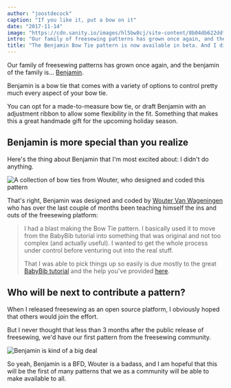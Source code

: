 ```yaml
---
author: "joostdecock"
caption: "If you like it, put a bow on it"
date: "2017-11-14"
image: "https://cdn.sanity.io/images/hl5bw8cj/site-content/8b04db622ddf3bff6e2d66a5305903a0e96edd58-2000x1333.jpg"
intro: "Our family of freesewing patterns has grown once again, and the benjamin of the family is... Benjamin ."
title: "The Benjamin Bow Tie pattern is now available in beta. And I didn't even have to do anything. [Non traduit]"
---
```


Our family of freesewing patterns has grown once again, and the benjamin of the family is... [Benjamin](/designs/benjamin).

Benjamin is a bow tie that comes with a variety of options to control pretty much every aspect of your bow tie.

You can opt for a made-to-measure bow tie, or draft Benjamin with an adjustment ribbon to allow
some flexibility in the fit. Something that makes this a great handmade gift for the upcoming holiday season.

## Benjamin is more special than you realize

Here's the thing about Benjamin that I'm most excited about: I didn't do anything.

![A collection of bow ties from Wouter, who designed and coded this pattern](https://posts.freesewing.org/uploads/bowties_4f3e05ec53.jpg)

That's right, Benjamin was designed and coded by 
[Wouter Van Wageningen](/users/xdpug) who has over the last couple of months
been teaching himself the ins and outs of the freesewing platform:

> I had a blast making the Bow Tie pattern. 
> I basically used it to move from the BabyBib tutorial into something that was 
> original and not too complex (and actually useful). 
> I wanted to get the whole process under control before venturing out into the real stuff. 
> 
> That I was able to pick things up so easily is due mostly to the great 
> [BabyBib tutorial](https://freesewing.org/tutorials/pattern-design/) 
> and the help you've provided [here](https://discord.freesewing.org).

## Who will be next to contribute a pattern?

When I released freesewing as an open source platform, I obviously hoped that others would
join the effort. 

But I never thought that less than 3 months after the public release of freesewing, 
we'd have our first pattern from the freesewing community.

![Benjamin is kind of a big deal](https://posts.freesewing.org/uploads/giphy_7a40f62815.gif)

So yeah, Benjamin is a BFD, Wouter is a badass, and I am hopeful that this will be the first
of many patterns that we as a community will be able to make available to all.

